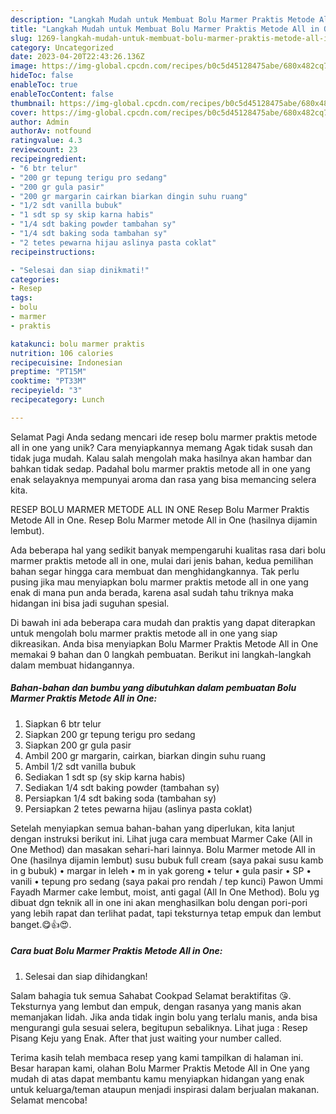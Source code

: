```yaml
---
description: "Langkah Mudah untuk Membuat Bolu Marmer Praktis Metode All in One yang Enak, Sempurna"
title: "Langkah Mudah untuk Membuat Bolu Marmer Praktis Metode All in One yang Enak, Sempurna"
slug: 1269-langkah-mudah-untuk-membuat-bolu-marmer-praktis-metode-all-in-one-yang-enak-sempurna
category: Uncategorized
date: 2023-04-20T22:43:26.136Z
image: https://img-global.cpcdn.com/recipes/b0c5d45128475abe/680x482cq70/bolu-marmer-praktis-metode-all-in-one-foto-resep-utama.jpg
hideToc: false
enableToc: true
enableTocContent: false
thumbnail: https://img-global.cpcdn.com/recipes/b0c5d45128475abe/680x482cq70/bolu-marmer-praktis-metode-all-in-one-foto-resep-utama.jpg
cover: https://img-global.cpcdn.com/recipes/b0c5d45128475abe/680x482cq70/bolu-marmer-praktis-metode-all-in-one-foto-resep-utama.jpg
author: Admin
authorAv: notfound
ratingvalue: 4.3
reviewcount: 23
recipeingredient:
- "6 btr telur"
- "200 gr tepung terigu pro sedang"
- "200 gr gula pasir"
- "200 gr margarin cairkan biarkan dingin suhu ruang"
- "1/2 sdt vanilla bubuk"
- "1 sdt sp sy skip karna habis"
- "1/4 sdt baking powder tambahan sy"
- "1/4 sdt baking soda tambahan sy"
- "2 tetes pewarna hijau aslinya pasta coklat"
recipeinstructions:

- "Selesai dan siap dinikmati!"
categories:
- Resep
tags:
- bolu
- marmer
- praktis

katakunci: bolu marmer praktis 
nutrition: 106 calories
recipecuisine: Indonesian
preptime: "PT15M"
cooktime: "PT33M"
recipeyield: "3"
recipecategory: Lunch

---
```



Selamat Pagi Anda sedang mencari ide resep bolu marmer praktis metode all in one yang unik? Cara menyiapkannya memang Agak tidak susah dan tidak juga mudah. Kalau salah mengolah maka hasilnya akan hambar dan bahkan tidak sedap. Padahal bolu marmer praktis metode all in one yang enak selayaknya mempunyai aroma dan rasa yang bisa memancing selera kita.


RESEP BOLU MARMER METODE ALL IN ONE Resep Bolu Marmer Praktis Metode All in One. Resep Bolu Marmer metode All in One (hasilnya dijamin lembut).

Ada beberapa hal yang sedikit banyak mempengaruhi kualitas rasa dari bolu marmer praktis metode all in one, mulai dari jenis bahan, kedua pemilihan bahan segar hingga cara membuat dan menghidangkannya. Tak perlu pusing jika mau menyiapkan bolu marmer praktis metode all in one yang enak di mana pun anda berada, karena asal sudah tahu triknya maka hidangan ini bisa jadi suguhan spesial.


Di bawah ini ada beberapa cara mudah dan praktis yang dapat diterapkan untuk mengolah bolu marmer praktis metode all in one yang siap dikreasikan. Anda bisa menyiapkan Bolu Marmer Praktis Metode All in One memakai 9 bahan dan 0 langkah pembuatan. Berikut ini langkah-langkah dalam membuat hidangannya.

<!--inarticleads1-->

##### Bahan-bahan dan bumbu yang dibutuhkan dalam pembuatan Bolu Marmer Praktis Metode All in One:

1. Siapkan 6 btr telur
1. Siapkan 200 gr tepung terigu pro sedang
1. Siapkan 200 gr gula pasir
1. Ambil 200 gr margarin, cairkan, biarkan dingin suhu ruang
1. Ambil 1/2 sdt vanilla bubuk
1. Sediakan 1 sdt sp (sy skip karna habis)
1. Sediakan 1/4 sdt baking powder (tambahan sy)
1. Persiapkan 1/4 sdt baking soda (tambahan sy)
1. Persiapkan 2 tetes pewarna hijau (aslinya pasta coklat)


Setelah menyiapkan semua bahan-bahan yang diperlukan, kita lanjut dengan instruksi berikut ini. Lihat juga cara membuat Marmer Cake (All in One Method) dan masakan sehari-hari lainnya. Bolu Marmer metode All in One (hasilnya dijamin lembut) susu bubuk full cream (saya pakai susu kamb in g bubuk) • margar in leleh • m in yak goreng • telur • gula pasir • SP • vanili • tepung pro sedang (saya pakai pro rendah / tep kunci) Pawon Ummi Fayadh Marmer cake lembut, moist, anti gagal (All In One Method). Bolu yg dibuat dgn teknik all in one ini akan menghasilkan bolu dengan pori-pori yang lebih rapat dan terlihat padat, tapi teksturnya tetap empuk dan lembut banget.😋👍😍. 

<!--inarticleads2-->

##### Cara buat Bolu Marmer Praktis Metode All in One:


1. Selesai dan siap dihidangkan!

Salam bahagia tuk semua Sahabat Cookpad Selamat beraktifitas 😘. Teksturnya yang lembut dan empuk, dengan rasanya yang manis akan memanjakan lidah. Jika anda tidak ingin bolu yang terlalu manis, anda bisa mengurangi gula sesuai selera, begitupun sebaliknya. Lihat juga : Resep Pisang Keju yang Enak. After that just waiting your number called. 

Terima kasih telah membaca resep yang kami tampilkan di halaman ini. Besar harapan kami, olahan Bolu Marmer Praktis Metode All in One yang mudah di atas dapat membantu kamu menyiapkan hidangan yang enak untuk keluarga/teman ataupun menjadi inspirasi dalam berjualan makanan. Selamat mencoba!

